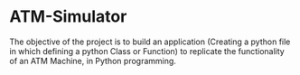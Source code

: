 # ATM-Simulator
The objective of the project is to build an application (Creating a python file in which defining a python Class or Function) to replicate the functionality of an ATM Machine, in Python programming.
